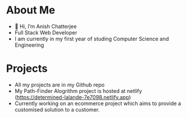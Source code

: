# About Me
- 👋 Hi, I’m Anish Chatterjee
- Full Stack Web Developer
- I am currently in my first year of studing Computer Science and Engineering

# Projects
- All my projects are in my Github repo
- My Path-Finder Alogrithm project is hosted at netlify (https://determined-lalande-7e7098.netlify.app)
- Currently working on an ecommerce project which aims to provide a customised solution to a customer.
